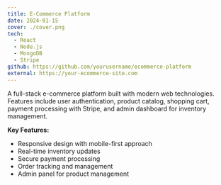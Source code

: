 ```yaml
---
title: E-Commerce Platform
date: 2024-01-15
cover: ./cover.png
tech:
  - React
  - Node.js
  - MongoDB
  - Stripe
github: https://github.com/yourusername/ecommerce-platform
external: https://your-ecommerce-site.com
---
```


A full-stack e-commerce platform built with modern web technologies. Features include user authentication, product catalog, shopping cart, payment processing with Stripe, and admin dashboard for inventory management.

**Key Features:**

- Responsive design with mobile-first approach
- Real-time inventory updates
- Secure payment processing
- Order tracking and management
- Admin panel for product management
